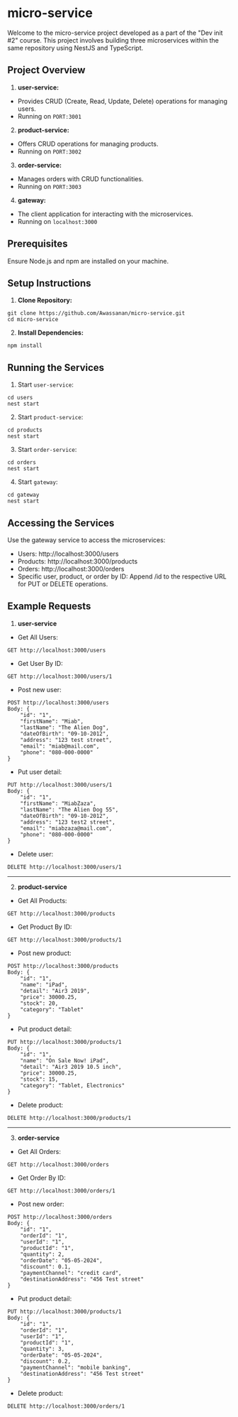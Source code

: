 # micro-service
Welcome to the micro-service project developed as a part of the "Dev init #2" course. This project involves building three microservices within the same repository using NestJS and TypeScript.

## Project Overview
1. **user-service:**
* Provides CRUD (Create, Read, Update, Delete) operations for managing users.
* Running on `PORT:3001`

2. **product-service:**
* Offers CRUD operations for managing products.
* Running on `PORT:3002`

3. **order-service:**
* Manages orders with CRUD functionalities.
* Running on `PORT:3003`

4. **gateway:**
* The client application for interacting with the microservices.
* Running on `localhost:3000`

## Prerequisites
Ensure Node.js and npm are installed on your machine.

## Setup Instructions
1. **Clone Repository:**
```
git clone https://github.com/Awassanan/micro-service.git
cd micro-service
```

2. **Install Dependencies:**
```
npm install
```

## Running the Services
1. Start `user-service`:
```
cd users
nest start
```

2. Start `product-service`:
```
cd products
nest start
```

3. Start `order-service`:
```
cd orders
nest start
```

4. Start `gateway`:
```
cd gateway
nest start
```

## Accessing the Services
Use the gateway service to access the microservices:
* Users: http://localhost:3000/users
* Products: http://localhost:3000/products
* Orders: http://localhost:3000/orders
* Specific user, product, or order by ID: Append /id to the respective URL for PUT or DELETE operations.

## Example Requests
1. **user-service**
* Get All Users:
```
GET http://localhost:3000/users
```

* Get User By ID:
```
GET http://localhost:3000/users/1
```

* Post new user:
```
POST http://localhost:3000/users
Body: {
    "id": "1",
    "firstName": "Miab",
    "lastName": "The Alien Dog",
    "dateOfBirth": "09-10-2012",
    "address": "123 test street",
    "email": "miab@mail.com",
    "phone": "080-000-0000"
}
```

* Put user detail:
```
PUT http://localhost:3000/users/1
Body: {
    "id": "1",
    "firstName": "MiabZaza",
    "lastName": "The Alien Dog 55",
    "dateOfBirth": "09-10-2012",
    "address": "123 test2 street",
    "email": "miabzaza@mail.com",
    "phone": "080-000-0000"
}
```

* Delete user:
```
DELETE http://localhost:3000/users/1
```

---

2. **product-service**
* Get All Products:
```
GET http://localhost:3000/products
```

* Get Product By ID:
```
GET http://localhost:3000/products/1
```

* Post new product:
```
POST http://localhost:3000/products
Body: {
    "id": "1",
    "name": "iPad",
    "detail": "Air3 2019",
    "price": 30000.25,
    "stock": 20,
    "category": "Tablet"
}
```

* Put product detail:
```
PUT http://localhost:3000/products/1
Body: {
    "id": "1",
    "name": "On Sale Now! iPad",
    "detail": "Air3 2019 10.5 inch",
    "price": 30000.25,
    "stock": 15,
    "category": "Tablet, Electronics"
}
```

* Delete product:
```
DELETE http://localhost:3000/products/1
```

---

3. **order-service**
* Get All Orders:
```
GET http://localhost:3000/orders
```

* Get Order By ID:
```
GET http://localhost:3000/orders/1
```

* Post new order:
```
POST http://localhost:3000/orders
Body: {
    "id": "1",
    "orderId": "1",
    "userId": "1",
    "productId": "1",
    "quantity": 2,
    "orderDate": "05-05-2024",
    "discount": 0.1,
    "paymentChannel": "credit card",
    "destinationAddress": "456 Test street"
}
```

* Put product detail:
```
PUT http://localhost:3000/products/1
Body: {
    "id": "1",
    "orderId": "1",
    "userId": "1",
    "productId": "1",
    "quantity": 3,
    "orderDate": "05-05-2024",
    "discount": 0.2,
    "paymentChannel": "mobile banking",
    "destinationAddress": "456 Test street"
}
```

* Delete product:
```
DELETE http://localhost:3000/orders/1
```
